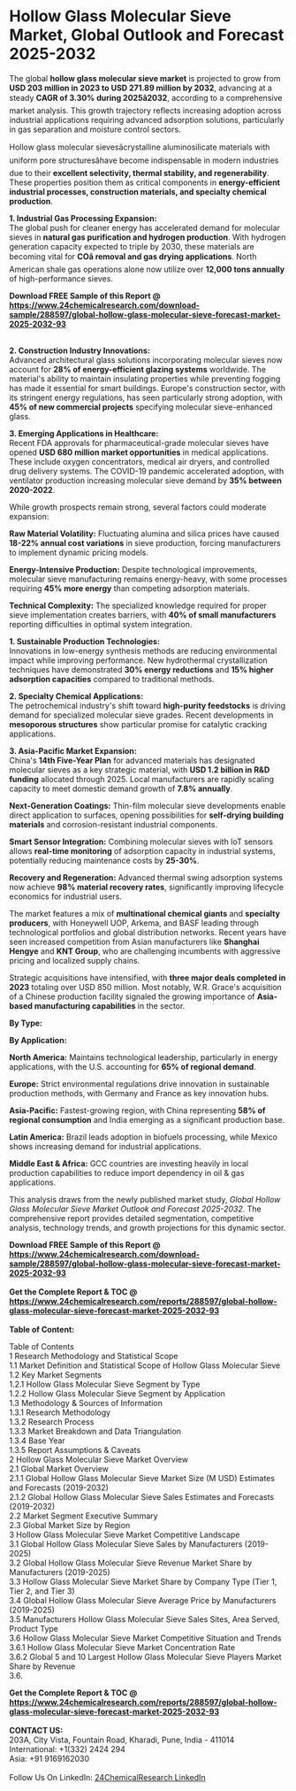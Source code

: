 <h1>Hollow Glass Molecular Sieve Market, Global Outlook and Forecast 2025-2032</h1><p>The global <strong>hollow glass molecular sieve market</strong> is projected to grow from <strong>USD 203 million in 2023 to USD 271.89 million by 2032</strong>, advancing at a steady <strong>CAGR of 3.30% during 2025â2032</strong>, according to a comprehensive market analysis. This growth trajectory reflects increasing adoption across industrial applications requiring advanced adsorption solutions, particularly in gas separation and moisture control sectors.</p><p>Hollow glass molecular sievesâcrystalline aluminosilicate materials with uniform pore structuresâhave become indispensable in modern industries due to their <strong>excellent selectivity, thermal stability, and regenerability</strong>. These properties position them as critical components in <strong>energy-efficient industrial processes, construction materials, and specialty chemical production</strong>.</p><p><strong>1. Industrial Gas Processing Expansion:</strong><br>
The global push for cleaner energy has accelerated demand for molecular sieves in <strong>natural gas purification and hydrogen production</strong>. With hydrogen generation capacity expected to triple by 2030, these materials are becoming vital for <strong>COâ removal and gas drying applications</strong>. North American shale gas operations alone now utilize over <strong>12,000 tons annually</strong> of high-performance sieves.</p><div><b>Download FREE Sample of this Report @ 
            <a href="https://www.24chemicalresearch.com/download-sample/288597/global-hollow-glass-molecular-sieve-forecast-market-2025-2032-93">
            https://www.24chemicalresearch.com/download-sample/288597/global-hollow-glass-molecular-sieve-forecast-market-2025-2032-93</a></b></div><br><p><strong>2. Construction Industry Innovations:</strong><br>
Advanced architectural glass solutions incorporating molecular sieves now account for <strong>28% of energy-efficient glazing systems</strong> worldwide. The material's ability to maintain insulating properties while preventing fogging has made it essential for smart buildings. Europe's construction sector, with its stringent energy regulations, has seen particularly strong adoption, with <strong>45% of new commercial projects</strong> specifying molecular sieve-enhanced glass.</p><p><strong>3. Emerging Applications in Healthcare:</strong><br>
Recent FDA approvals for pharmaceutical-grade molecular sieves have opened <strong>USD 680 million market opportunities</strong> in medical applications. These include oxygen concentrators, medical air dryers, and controlled drug delivery systems. The COVID-19 pandemic accelerated adoption, with ventilator production increasing molecular sieve demand by <strong>35% between 2020-2022</strong>.</p><p>While growth prospects remain strong, several factors could moderate expansion:</p><p><strong>Raw Material Volatility:</strong> Fluctuating alumina and silica prices have caused <strong>18-22% annual cost variations</strong> in sieve production, forcing manufacturers to implement dynamic pricing models.</p><p><strong>Energy-Intensive Production:</strong> Despite technological improvements, molecular sieve manufacturing remains energy-heavy, with some processes requiring <strong>45% more energy</strong> than competing adsorption materials.</p><p><strong>Technical Complexity:</strong> The specialized knowledge required for proper sieve implementation creates barriers, with <strong>40% of small manufacturers</strong> reporting difficulties in optimal system integration.</p><p><strong>1. Sustainable Production Technologies:</strong><br>
Innovations in low-energy synthesis methods are reducing environmental impact while improving performance. New hydrothermal crystallization techniques have demonstrated <strong>30% energy reductions</strong> and <strong>15% higher adsorption capacities</strong> compared to traditional methods.</p><p><strong>2. Specialty Chemical Applications:</strong><br>
The petrochemical industry's shift toward <strong>high-purity feedstocks</strong> is driving demand for specialized molecular sieve grades. Recent developments in <strong>mesoporous structures</strong> show particular promise for catalytic cracking applications.</p><p><strong>3. Asia-Pacific Market Expansion:</strong><br>
China's <strong>14th Five-Year Plan</strong> for advanced materials has designated molecular sieves as a key strategic material, with <strong>USD 1.2 billion in R&amp;D funding</strong> allocated through 2025. Local manufacturers are rapidly scaling capacity to meet domestic demand growth of <strong>7.8% annually</strong>.</p><p><strong>Next-Generation Coatings:</strong> Thin-film molecular sieve developments enable direct application to surfaces, opening possibilities for <strong>self-drying building materials</strong> and corrosion-resistant industrial components.</p><p><strong>Smart Sensor Integration:</strong> Combining molecular sieves with IoT sensors allows <strong>real-time monitoring</strong> of adsorption capacity in industrial systems, potentially reducing maintenance costs by <strong>25-30%</strong>.</p><p><strong>Recovery and Regeneration:</strong> Advanced thermal swing adsorption systems now achieve <strong>98% material recovery rates</strong>, significantly improving lifecycle economics for industrial users.</p><p>The market features a mix of <strong>multinational chemical giants</strong> and <strong>specialty producers</strong>, with Honeywell UOP, Arkema, and BASF leading through technological portfolios and global distribution networks. Recent years have seen increased competition from Asian manufacturers like <strong>Shanghai Hengye</strong> and <strong>KNT Group</strong>, who are challenging incumbents with aggressive pricing and localized supply chains.</p><p>Strategic acquisitions have intensified, with <strong>three major deals completed in 2023</strong> totaling over USD 850 million. Most notably, W.R. Grace's acquisition of a Chinese production facility signaled the growing importance of <strong>Asia-based manufacturing capabilities</strong> in the sector.</p><p><strong>By Type:</strong></p><p><strong>By Application:</strong></p><p><strong>North America:</strong> Maintains technological leadership, particularly in energy applications, with the U.S. accounting for <strong>65% of regional demand</strong>.</p><p><strong>Europe:</strong> Strict environmental regulations drive innovation in sustainable production methods, with Germany and France as key innovation hubs.</p><p><strong>Asia-Pacific:</strong> Fastest-growing region, with China representing <strong>58% of regional consumption</strong> and India emerging as a significant production base.</p><p><strong>Latin America:</strong> Brazil leads adoption in biofuels processing, while Mexico shows increasing demand for industrial applications.</p><p><strong>Middle East &amp; Africa:</strong> GCC countries are investing heavily in local production capabilities to reduce import dependency in oil &amp; gas applications.</p><p>This analysis draws from the newly published market study, <em>Global Hollow Glass Molecular Sieve Market Outlook and Forecast 2025-2032</em>. The comprehensive report provides detailed segmentation, competitive analysis, technology trends, and growth projections for this dynamic sector.</p><div><b>Download FREE Sample of this Report @ 
            <a href="https://www.24chemicalresearch.com/download-sample/288597/global-hollow-glass-molecular-sieve-forecast-market-2025-2032-93">
            https://www.24chemicalresearch.com/download-sample/288597/global-hollow-glass-molecular-sieve-forecast-market-2025-2032-93</a></b></div><br><div><b>Get the Complete Report & TOC @ 
            <a href="https://www.24chemicalresearch.com/reports/288597/global-hollow-glass-molecular-sieve-forecast-market-2025-2032-93">
            https://www.24chemicalresearch.com/reports/288597/global-hollow-glass-molecular-sieve-forecast-market-2025-2032-93</a></b></div><br>
            <b>Table of Content:</b><p>Table of Contents<br />
1 Research Methodology and Statistical Scope<br />
1.1 Market Definition and Statistical Scope of Hollow Glass Molecular Sieve<br />
1.2 Key Market Segments<br />
1.2.1 Hollow Glass Molecular Sieve Segment by Type<br />
1.2.2 Hollow Glass Molecular Sieve Segment by Application<br />
1.3 Methodology & Sources of Information<br />
1.3.1 Research Methodology<br />
1.3.2 Research Process<br />
1.3.3 Market Breakdown and Data Triangulation<br />
1.3.4 Base Year<br />
1.3.5 Report Assumptions & Caveats<br />
2 Hollow Glass Molecular Sieve Market Overview<br />
2.1 Global Market Overview<br />
2.1.1 Global Hollow Glass Molecular Sieve Market Size (M USD) Estimates and Forecasts (2019-2032)<br />
2.1.2 Global Hollow Glass Molecular Sieve Sales Estimates and Forecasts (2019-2032)<br />
2.2 Market Segment Executive Summary<br />
2.3 Global Market Size by Region<br />
3 Hollow Glass Molecular Sieve Market Competitive Landscape<br />
3.1 Global Hollow Glass Molecular Sieve Sales by Manufacturers (2019-2025)<br />
3.2 Global Hollow Glass Molecular Sieve Revenue Market Share by Manufacturers (2019-2025)<br />
3.3 Hollow Glass Molecular Sieve Market Share by Company Type (Tier 1, Tier 2, and Tier 3)<br />
3.4 Global Hollow Glass Molecular Sieve Average Price by Manufacturers (2019-2025)<br />
3.5 Manufacturers Hollow Glass Molecular Sieve Sales Sites, Area Served, Product Type<br />
3.6 Hollow Glass Molecular Sieve Market Competitive Situation and Trends<br />
3.6.1 Hollow Glass Molecular Sieve Market Concentration Rate<br />
3.6.2 Global 5 and 10 Largest Hollow Glass Molecular Sieve Players Market Share by Revenue<br />
3.6.</p><div><b>Get the Complete Report & TOC @ 
            <a href="https://www.24chemicalresearch.com/reports/288597/global-hollow-glass-molecular-sieve-forecast-market-2025-2032-93">
            https://www.24chemicalresearch.com/reports/288597/global-hollow-glass-molecular-sieve-forecast-market-2025-2032-93</a></b></div><br><b>CONTACT US:</b><br>
            203A, City Vista, Fountain Road, Kharadi, Pune, India - 411014<br>
            International: +1(332) 2424 294<br>
            Asia: +91 9169162030 <br><br>
            Follow Us On LinkedIn: <a href="https://www.linkedin.com/company/24chemicalresearch/">24ChemicalResearch LinkedIn</a>